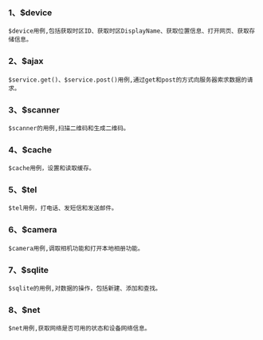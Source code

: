 ### 1、$device
    $device用例,包括获取时区ID、获取时区DisplayName、获取位置信息、打开网页、获取存储信息。
### 2、$ajax
    $service.get()、$service.post()用例,通过get和post的方式向服务器索求数据的请求。    
### 3、$scanner
    $scanner的用例,扫描二维码和生成二维码。 
### 4、$cache
    $cache用例，设置和读取缓存。
### 5、$tel
    $tel用例，打电话、发短信和发送邮件。
### 6、$camera
    $camera用例,调取相机功能和打开本地相册功能。 
### 7、$sqlite
    $sqlite的用例,对数据的操作，包括新建、添加和查找。 
### 8、$net
    $net用例,获取网络是否可用的状态和设备网络信息。 
 

